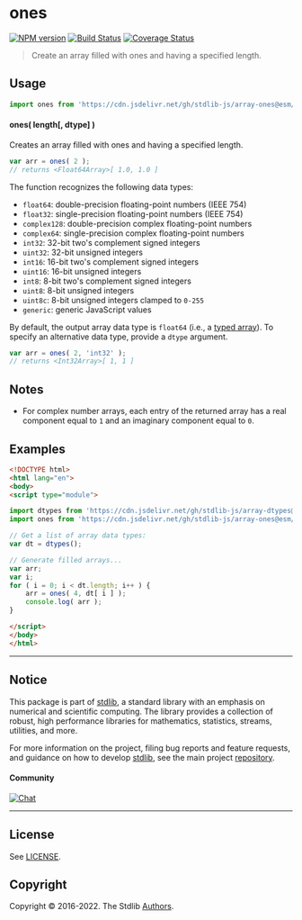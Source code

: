 <!--

@license Apache-2.0

Copyright (c) 2022 The Stdlib Authors.

Licensed under the Apache License, Version 2.0 (the "License");
you may not use this file except in compliance with the License.
You may obtain a copy of the License at

   http://www.apache.org/licenses/LICENSE-2.0

Unless required by applicable law or agreed to in writing, software
distributed under the License is distributed on an "AS IS" BASIS,
WITHOUT WARRANTIES OR CONDITIONS OF ANY KIND, either express or implied.
See the License for the specific language governing permissions and
limitations under the License.

-->

# ones

[![NPM version][npm-image]][npm-url] [![Build Status][test-image]][test-url] [![Coverage Status][coverage-image]][coverage-url] <!-- [![dependencies][dependencies-image]][dependencies-url] -->

> Create an array filled with ones and having a specified length.

<!-- Section to include introductory text. Make sure to keep an empty line after the intro `section` element and another before the `/section` close. -->

<section class="intro">

</section>

<!-- /.intro -->

<!-- Package usage documentation. -->



<section class="usage">

## Usage

```javascript
import ones from 'https://cdn.jsdelivr.net/gh/stdlib-js/array-ones@esm/index.mjs';
```

#### ones( length\[, dtype] )

Creates an array filled with ones and having a specified length.

```javascript
var arr = ones( 2 );
// returns <Float64Array>[ 1.0, 1.0 ]
```

The function recognizes the following data types:

-   `float64`: double-precision floating-point numbers (IEEE 754)
-   `float32`: single-precision floating-point numbers (IEEE 754)
-   `complex128`: double-precision complex floating-point numbers
-   `complex64`: single-precision complex floating-point numbers
-   `int32`: 32-bit two's complement signed integers
-   `uint32`: 32-bit unsigned integers
-   `int16`: 16-bit two's complement signed integers
-   `uint16`: 16-bit unsigned integers
-   `int8`: 8-bit two's complement signed integers
-   `uint8`: 8-bit unsigned integers
-   `uint8c`: 8-bit unsigned integers clamped to `0-255`
-   `generic`: generic JavaScript values

By default, the output array data type is `float64` (i.e., a [typed array][mdn-typed-array]). To specify an alternative data type, provide a `dtype` argument.

```javascript
var arr = ones( 2, 'int32' );
// returns <Int32Array>[ 1, 1 ]
```

</section>

<!-- /.usage -->

<!-- Package usage notes. Make sure to keep an empty line after the `section` element and another before the `/section` close. -->

<section class="notes">

## Notes

-   For complex number arrays, each entry of the returned array has a real component equal to `1` and an imaginary component equal to `0`.

</section>

<!-- /.notes -->

<!-- Package usage examples. -->

<section class="examples">

## Examples

<!-- eslint no-undef: "error" -->

```html
<!DOCTYPE html>
<html lang="en">
<body>
<script type="module">

import dtypes from 'https://cdn.jsdelivr.net/gh/stdlib-js/array-dtypes@esm/index.mjs';
import ones from 'https://cdn.jsdelivr.net/gh/stdlib-js/array-ones@esm/index.mjs';

// Get a list of array data types:
var dt = dtypes();

// Generate filled arrays...
var arr;
var i;
for ( i = 0; i < dt.length; i++ ) {
    arr = ones( 4, dt[ i ] );
    console.log( arr );
}

</script>
</body>
</html>
```

</section>

<!-- /.examples -->

<!-- Section to include cited references. If references are included, add a horizontal rule *before* the section. Make sure to keep an empty line after the `section` element and another before the `/section` close. -->

<section class="references">

</section>

<!-- /.references -->

<!-- Section for related `stdlib` packages. Do not manually edit this section, as it is automatically populated. -->

<section class="related">

</section>

<!-- /.related -->

<!-- Section for all links. Make sure to keep an empty line after the `section` element and another before the `/section` close. -->


<section class="main-repo" >

* * *

## Notice

This package is part of [stdlib][stdlib], a standard library with an emphasis on numerical and scientific computing. The library provides a collection of robust, high performance libraries for mathematics, statistics, streams, utilities, and more.

For more information on the project, filing bug reports and feature requests, and guidance on how to develop [stdlib][stdlib], see the main project [repository][stdlib].

#### Community

[![Chat][chat-image]][chat-url]

---

## License

See [LICENSE][stdlib-license].


## Copyright

Copyright &copy; 2016-2022. The Stdlib [Authors][stdlib-authors].

</section>

<!-- /.stdlib -->

<!-- Section for all links. Make sure to keep an empty line after the `section` element and another before the `/section` close. -->

<section class="links">

[npm-image]: http://img.shields.io/npm/v/@stdlib/array-ones.svg
[npm-url]: https://npmjs.org/package/@stdlib/array-ones

[test-image]: https://github.com/stdlib-js/array-ones/actions/workflows/test.yml/badge.svg?branch=main
[test-url]: https://github.com/stdlib-js/array-ones/actions/workflows/test.yml?query=branch:main

[coverage-image]: https://img.shields.io/codecov/c/github/stdlib-js/array-ones/main.svg
[coverage-url]: https://codecov.io/github/stdlib-js/array-ones?branch=main

<!--

[dependencies-image]: https://img.shields.io/david/stdlib-js/array-ones.svg
[dependencies-url]: https://david-dm.org/stdlib-js/array-ones/main

-->

[umd]: https://github.com/umdjs/umd
[es-module]: https://developer.mozilla.org/en-US/docs/Web/JavaScript/Guide/Modules

[deno-url]: https://github.com/stdlib-js/array-ones/tree/deno
[umd-url]: https://github.com/stdlib-js/array-ones/tree/umd
[esm-url]: https://github.com/stdlib-js/array-ones/tree/esm

[chat-image]: https://img.shields.io/gitter/room/stdlib-js/stdlib.svg
[chat-url]: https://gitter.im/stdlib-js/stdlib/

[stdlib]: https://github.com/stdlib-js/stdlib

[stdlib-authors]: https://github.com/stdlib-js/stdlib/graphs/contributors

[stdlib-license]: https://raw.githubusercontent.com/stdlib-js/array-ones/main/LICENSE

[mdn-typed-array]: https://developer.mozilla.org/en-US/docs/Web/JavaScript/Reference/Global_Objects/TypedArray

</section>

<!-- /.links -->
